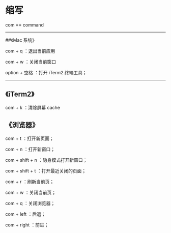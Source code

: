# 			缩写

com == command

---

##《Mac 系统》



com + q	：退出当前应用

com + w ：关闭当前窗口



option + 空格	：打开 iTerm2 终端工具；

---

## 《iTerm2》

com + k	：清除屏幕 cache





## 《浏览器》

com + t		：打开新页面；

com + n		：打开新窗口；

com + shift + n ：隐身模式打开新窗口；

com + shift + t  ：打开最近关闭的页面；

com + r		：刷新当前页；

com + w 	：关闭当前页；

com + q		：关闭浏览器；

com + left 	：后退；

com + right	：前进；